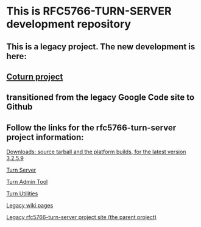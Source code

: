 This is RFC5766-TURN-SERVER development repository
=================================================
This is a legacy project. The new development is here:
--------------------------------------------------------------
[Coturn project](https://github.com/coturn/coturn)
--------------------------------------------------------------
 transitioned from the legacy Google Code site to Github
---------------------------------------------------------------
 Follow the links for the rfc5766-turn-server project information:
-------------------------------------------------

[Downloads: source tarball and the platform builds, for the latest version 3.2.5.9](http://turnserver.open-sys.org/downloads/v3.2.5.9/)

[Turn Server](README.turnserver)

[Turn Admin Tool](README.turnadmin)

[Turn Utilities](README.turnutils)

[Legacy wiki pages](https://code.google.com/p/rfc5766-turn-server/w/list)

[Legacy rfc5766-turn-server project site (the parent project)](https://code.google.com/p/rfc5766-turn-server/)
